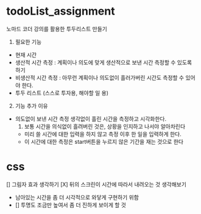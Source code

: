 # todoList_assignment

노마드 코더 강의를 활용한 투두리스트 만들기

1. 필요한 기능

- 현재 시간
- 생산적 시간 측정 : 계획이나 의도에 맞게 생산적으로 보낸 시간 측정할 수 있도록 하기
- 비생산적 시간 측정 : 아무런 계획이나 의도없이 흘러가버린 시간도 측정할 수 있어야 한다.
- 투두 리스트 (스스로 투자용, 해야할 일 용)

2. 기능 추가 이유

- 의도없이 보낸 시간 측정
  생각없이 흘린 시간을 측정하고 시각화한다.
  1. 보통 시간을 의식없이 흘려버린 것은, 상황을 인지하고 나서야 알아차린다 
  - 미리 쓸 시간에 대한 입력을 하지 않고 측정 이후 한 일을 입력하게 한다.
  - 이 시간에 대한 측정은 start버튼을 누르지 않은 기간을 재는 것으로 한다

# css

[] 그림자 효과 생각하기
[X] 뒤의 스크린이 시간에 따라서 내려오는 것 생각해보기 
 - 남아있는 시간을 좀 더 시각적으로 와닿게 구현하기 위함
 - [] 투명도 조금만 높여서 좀 더 진하게 보이게 할 것
